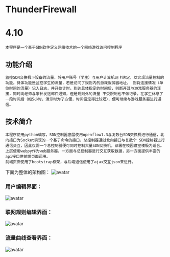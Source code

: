 # ThunderFirewall
# 4.10
    本程序是一个基于SDN软件定义网络技术的一个网络游戏访问控制程序
## 功能介绍
    监控SDN交换机下设备的流量，将用户账号（学生）与用户计算机网卡绑定，以实现流量控制的功能。具体功能是监控学生的流量，若是访问了规则内的游戏服务器地址， 则将连接情况（单位时间的流量）记入日志，并开始计时。到达具体指定的时间后，则断开其与游戏服务器的连接，同时向老师与家长发送邮件通知，但是规则外的流量 不受限制也不做记录。在学生休息了一段时间后（如5小时，演示时为了方便，时间设定得比较短），便可继续与游戏服务器进行通信。
## 技术简介
    本程序使用python编写，SDN控制器底层使用openflow1.3与复数台SDN交换机进行通信，北向接口为Socket实现的一个基于命令的接口，总控制器通过北向接口与复数个 SDN控制器进行通信交互，因此仅需一个总控制器便可同时控制大量SDN交换机。部署在校园寝室楼极为适合。
    上层使用webpy作为web服务器，一方面与总控制器进行交互获取数据，另一方面提供丰富的api接口供前端页面调用。
    前端页面使用了bootstrap框架，与后端通信使用了ajax交互json来进行。
下面为整体的架构图：
![avatar](http://45.78.37.244/static/Proj8_01.png)

### 用户编辑界面：
![avatar](http://45.78.37.244/static/Proj8_02.png)

### 联网规则编辑界面：
![avatar](http://45.78.37.244/static/Proj8_03.png)

### 流量曲线查看界面：
![avatar](http://45.78.37.244/static/Proj8_04.png)

